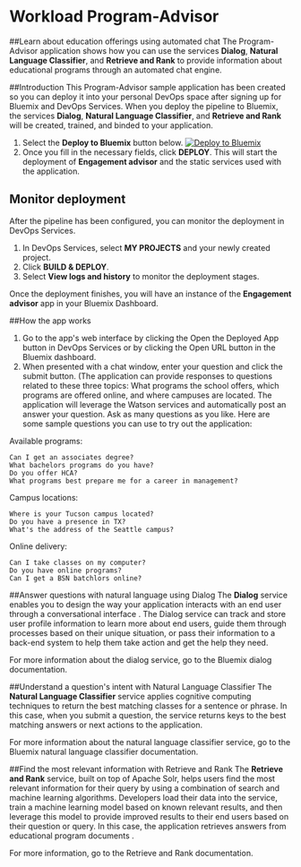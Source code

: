 # Workload Program-Advisor

##Learn about education offerings using automated chat
The Program-Advisor application shows how you can use the services **Dialog**, **Natural Language Classifier**, and **Retrieve and Rank** to provide information about educational programs through an automated chat engine.

##Introduction
This Program-Advisor sample application has been created so you can deploy it into your personal DevOps space after signing up for Bluemix and DevOps Services. When you deploy the pipeline to Bluemix, the services **Dialog**, **Natural Language Classifier**, and **Retrieve and Rank** will be created, trained, and binded to your application. 

1. Select the **Deploy to Bluemix** button below.
[![Deploy to Bluemix](https://bluemix.net/deploy/button.png)](https://bluemix.net/deploy?repository=https://github.com/cfsworkload/engagement-advisor.git)
2.  Once you fill in the necessary fields, click **DEPLOY**. This will start the deployment of **Engagement advisor** and the static services used with the application.

## Monitor deployment

After the pipeline has been configured, you can monitor the deployment in DevOps Services.

1. In DevOps Services, select **MY PROJECTS** and your newly created project.
2. Click **BUILD & DEPLOY**.
3. Select **View logs and history** to monitor the deployment stages.

Once the deployment finishes, you will have an instance of the **Engagement advisor** app in your Bluemix Dashboard. 

##How the app works

1.  Go to the app's web interface by clicking the Open the Deployed App button in DevOps Services or by clicking the Open URL button in the Bluemix dashboard.
2. When presented with a chat window, enter your question and click the submit button. (The application can provide responses to questions related to these three topics: What programs the school offers, which programs are offered online, and where campuses are located. The application will leverage the Watson services and automatically post an answer your question. Ask as many questions as you like. Here are some sample questions you can use to try out the application:

Available programs:

	Can I get an associates degree?
	What bachelors programs do you have?
	Do you offer HCA?
	What programs best prepare me for a career in management?

Campus locations:

	Where is your Tucson campus located?
	Do you have a presence in TX?
	What's the address of the Seattle campus?
Online delivery:

	Can I take classes on my computer?
	Do you have online programs?
	Can I get a BSN batchlors online?


##Answer questions with natural language using Dialog
The **Dialog** service enables you to design the way your application interacts with an end user through a conversational interface . The Dialog service can track and store user profile information to learn more about end users, guide them through processes based on their unique situation, or pass their information to a back-end system to help them take action and get the help they need. 

For more information about the dialog service, go to the Bluemix dialog documentation.

##Understand a question's intent with Natural Language Classifier
The **Natural Language Classifier** service applies cognitive computing techniques to return the best matching classes for a sentence or phrase. In this case, when you submit a question, the service returns keys to the best matching answers or next actions to the application. 

For more information about the natural language classifier service, go to the Bluemix natural language classifier documentation.

##Find the most relevant information with Retrieve and Rank
The **Retrieve and Rank** service, built on top of Apache Solr,  helps users find the most relevant information for their query by using a combination of search and machine learning algorithms. Developers load their data into the service, train a machine learning model based on known relevant results, and then leverage this model to provide improved results to their end users based on their question or query. In this case, the application retrieves answers from educational program documents .

For more information, go to the Retrieve and Rank documentation.
